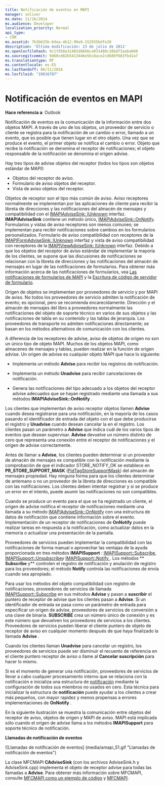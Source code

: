 ```yaml
---
title: Notificación de eventos en MAPI
manager: soliver
ms.date: 11/16/2014
ms.audience: Developer
localization_priority: Normal
api_type:
- COM
ms.assetid: 7b3b625b-6dea-4b12-99a9-152935bdfe39
description: 'Última modificación: 23 de julio de 2011'
ms.openlocfilehash: 9c1fd58a31481d8666ca931408c16bd73aaba660
ms.sourcegitcommit: 9d60cd82b5413446e5bc8ace2cd689f683fb41a7
ms.translationtype: MT
ms.contentlocale: es-ES
ms.lasthandoff: 06/11/2018
ms.locfileid: "19816787"
---
```

# <a name="event-notification-in-mapi"></a>Notificación de eventos en MAPI

**Hace referencia a**: Outlook 
  
Notificación de eventos es la comunicación de la información entre dos objetos MAPI. A través de uno de los objetos, un proveedor de servicio o cliente se registra para la notificación de un cambio o error, llamado a un evento, que es posible que tienen lugar en el otro objeto. Una vez que se produce el evento, el primer objeto se notifica el cambio o error. Objeto que recibe la notificación se denomina el receptor de notificaciones; el objeto responsable de la notificación se denomina el origen advise.
  
Hay tres tipos de advise objetos del receptor (todos los tipos son objetos estándar de MAPI):
  
- Objetos del receptor de aviso.   
- Formulario de aviso objetos del receptor.  
- Vista de aviso objetos del receptor.
    
Objetos de receptor son el tipo más común de aviso. Aviso receptores normalmente se implementan por las aplicaciones de cliente para recibir la libreta de direcciones y las notificaciones del almacén de mensajes y compatibilidad con el [IMAPIAdviseSink: IUnknown](imapiadvisesinkiunknown.md) interfaz. **IMAPIAdviseSink** contiene un método único, [IMAPIAdviseSink::OnNotify](imapiadvisesink-onnotify.md). Formularios y vistas de aviso receptores son menos comunes; se implementan para recibir notificaciones sobre cambios en los formularios personalizados. Formulario de aviso compatibilidad con receptores de la [IMAPIFormAdviseSink: IUnknown](imapiformadvisesinkiunknown.md) interfaz y vista de aviso compatibilidad con receptores de la [IMAPIViewAdviseSink: IUnknown](imapiviewadvisesinkiunknown.md) interfaz. Debido a que los objetos del receptor de aviso estándar de implementar la mayoría de los clientes, se supone que las discusiones de notificaciones se relacionan con la libreta de direcciones y las notificaciones del almacén de mensajes en lugar de las notificaciones de formularios. Para obtener más información acerca de las notificaciones de formularios, vea [Las notificaciones de formularios de MAPI](mapi-forms-notifications.md) y la [Escritura de código de servidor de formulario](writing-form-server-code.md).
  
Origen de objetos se implementan por proveedores de servicio y por MAPI de aviso. No todos los proveedores de servicio admiten la notificación de evento; es opcional, pero se recomienda encarecidamente. Dirección y el almacén de mensajes del libro a proveedores normalmente las notificaciones del objeto de soporte técnico en varios de sus objetos y las notificaciones de tabla en su contenido y las tablas de jerarquía. Los proveedores de transporte no admiten notificaciones directamente; se basan en los métodos alternativos de comunicación con los clientes.
  
A diferencia de los receptores de advise, aviso de objetos de origen no son un único tipo de objeto MAPI. Muchos de los objetos MAPI, como almacenes de mensajes y tablas, pueden realizar en la función de origen advise. Un origen de advise es cualquier objeto MAPI que hace lo siguiente:
  
- Implementa un método **Advise** para recibir los registros de notificación. 
    
- Implementa un método **Unadvise** para recibir cancelaciones de notificación. 
    
- Genera las notificaciones del tipo adecuado a los objetos del receptor advise adecuados que se hayan registrado mediante una llamada a sus métodos **IMAPIAdviseSink::OnNotify** . 
    
Los clientes que implementan de aviso receptor objetos llamen **Advise** cuando desea registrarse para una notificación, en la mayoría de los casos pasando el identificador de entrada del objeto con el que debe producirse el registro y **Unadvise** cuando desean cancelar la en el registro. Los clientes pasan un parámetro a **Advise** que indica cuál de los varios tipos de eventos que desean supervisar. **Advise** devuelve un número distinto de cero que representa una conexión entre el receptor de notificaciones y el origen de advise correctamente. 
  
Antes de llamar a **Advise**, los clientes pueden determinar si un proveedor de almacén de mensajes es compatible con la notificación mediante la comprobación de que el indicador STORE_NOTIFY_OK se establece en **PR_STORE_SUPPORT_MASK** ([PidTagStoreSupportMask](pidtagstoresupportmask-canonical-property.md)) del almacén de mensajes propiedad. Hay ninguna forma para que los clientes determinar de antemano o no un proveedor de la libreta de direcciones es compatible con las notificaciones. Los clientes deben intentar registrar y si se produce un error en el intento, puede asumir las notificaciones no son compatibles.
  
Cuando se produce un evento para el que se ha registrado un cliente, el origen de advise notifica el receptor de notificaciones mediante una llamada a su método [IMAPIAdviseSink::OnNotify](imapiadvisesink-onnotify.md) con una estructura de datos de notificación que contiene información sobre el evento. Implementación de un receptor de notificaciones de **OnNotify** puede realizar tareas en respuesta a la notificación, como actualizar datos en la memoria o actualizar una presentación de la pantalla. 
  
Proveedores de servicios pueden implementar la compatibilidad con las notificaciones de forma manual o aprovechar las ventajas de la ayuda proporcionada en tres métodos **IMAPISupport** : [IMAPISupport::Subscribe](imapisupport-subscribe.md), [IMAPISupport::Unsubscribe](imapisupport-unsubscribe.md)y [IMAPISupport::Notify ](imapisupport-notify.md). Los métodos ** **Subscribe** y** controlen el registro de notificación y anulación de registro para los proveedores; el método **Notify** controla las notificaciones de envía cuando sea apropiado. 
  
Para usar los métodos del objeto compatibilidad con registro de notificaciones, proveedores de servicios de llamada [IMAPISupport::Subscribe](imapisupport-subscribe.md) en sus métodos **Advise** y pasan a **suscribir** el puntero de receptor de advise que los clientes pasan a **Advise**. Si un identificador de entrada se pasa como un parámetro de entrada para especificar un origen de advise, proveedores de servicios de conversión a una clave de binaria. **SUBSCRIBE** crea un número único de conexión y es este número que devuelven los proveedores de servicios a los clientes. Proveedores de servicios pueden liberar el cliente puntero de objeto de receptor de aviso en cualquier momento después de que haya finalizado la llamada **Advise** . 
  
Cuando los clientes llaman **Unadvise** para cancelar un registro, los proveedores de servicios puede ser disminuir el recuento de referencia en el cliente puntero receptor de aviso o llame al **Cancelar suscripción** para hacer lo mismo. 
  
Si es el momento de generar una notificación, proveedores de servicios de llevar a cabo cualquier procesamiento interno que se relaciona con la notificación e inicializa una estructura de [notificación](notification.md) mediante la configuración de todos sus miembros no usados en cero. Esta técnica para inicializar la estructura de **notificación** puede ayudar a los clientes a crear más pequeños, con mayor rapidez y menos propensas a errores implementaciones de **OnNotify** . 
  
En la siguiente ilustración se muestra la comunicación entre objetos del receptor de aviso, objetos de origen y MAPI de aviso. MAPI está implicada sólo cuando el origen de advise llama a los métodos **IMAPISupport** para soporte técnico de notificación. 
  
**Llamadas de notificación de eventos**
  
![Llamadas de notificación de eventos] (media/amapi_51.gif "Llamadas de notificación de eventos")
  
La clase MFCMAPI **CAdviseSink** (con los archivos AdviseSink.h y AdviseSink.cpp) implementa el objeto de receptor advise para todas las llamadas a **Advise**. Para obtener más información sobre MFCMAPI, consulte [MFCMAPI como un ejemplo de código](mfcmapi-as-a-code-sample.md) y [MFCMAPI](http://go.microsoft.com/fwlink/?LinkId=124154).
  

